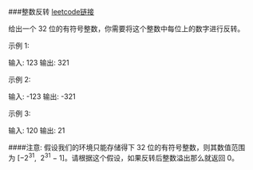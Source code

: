 ###整数反转
[leetcode链接](https://leetcode-cn.com/problems/reverse-integer/)

给出一个 32 位的有符号整数，你需要将这个整数中每位上的数字进行反转。

示例 1:

输入: 123 输出: 321

示例 2:

输入: -123 输出: -321

示例 3:

输入: 120 输出: 21

####注意:
假设我们的环境只能存储得下 32 位的有符号整数，则其数值范围为 [−2<sup>31</sup>,  2<sup>31</sup> − 1]。请根据这个假设，如果反转后整数溢出那么就返回 0。
